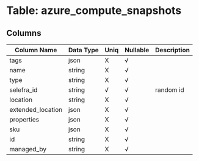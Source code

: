# Table: azure_compute_snapshots

## Columns 

|  Column Name   |  Data Type  | Uniq | Nullable | Description | 
|  ----  | ----  | ----  | ----  | ---- | 
| tags | json | X | √ |  | 
| name | string | X | √ |  | 
| type | string | X | √ |  | 
| selefra_id | string | √ | √ | random id | 
| location | string | X | √ |  | 
| extended_location | json | X | √ |  | 
| properties | json | X | √ |  | 
| sku | json | X | √ |  | 
| id | string | X | √ |  | 
| managed_by | string | X | √ |  | 


